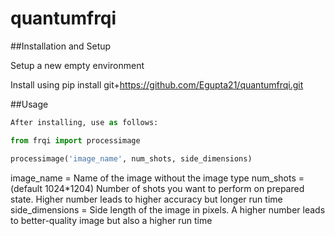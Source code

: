 # quantumfrqi

##Installation and Setup

Setup a new empty environment

Install using pip install git+https://github.com/Egupta21/quantumfrqi.git

##Usage
 ```python
After installing, use as follows:

from frqi import processimage

processimage('image_name', num_shots, side_dimensions)
```
image_name = Name of the image without the image type
num_shots = (default 1024*1204) Number of shots you want to perform on prepared state. Higher number leads to higher accuracy but longer run time
side_dimensions = Side length of the image in pixels. A higher number leads to better-quality image but also a higher run time


